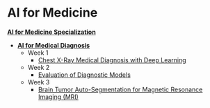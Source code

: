 # AI for Medicine

**[AI for Medicine Specialization](https://www.coursera.org/specializations/ai-for-medicine?)**
+ **[AI for Medical Diagnosis](https://www.coursera.org/learn/ai-for-medical-diagnosis)**
  + Week 1
    + [Chest X-Ray Medical Diagnosis with Deep Learning](https://github.com/makama-md/AI-for-Medical-Diagnosis/blob/master/week_1/C1M1_Assignment.ipynb)
  + Week 2
    + [Evaluation of Diagnostic Models](https://github.com/makama-md/AI-for-Medical-Diagnosis/blob/master/week_2/C1M2_Assignment.ipynb)
  + Week 3
    + [Brain Tumor Auto-Segmentation for Magnetic Resonance Imaging (MRI)](https://github.com/makama-md/AI-for-Medical-Diagnosis/blob/master/week_3/C1M3_Assignment.ipynb)
